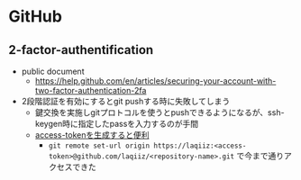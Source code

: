 # GitHub

## 2-factor-authentification

* public document
  * https://help.github.com/en/articles/securing-your-account-with-two-factor-authentication-2fa
* 2段階認証を有効にするとgit pushする時に失敗してしまう
  * 鍵交換を実施しgitプロトコルを使うとpushできるようになるが、ssh-keygen時に指定したpassを入力するのが手間
  * [access-tokenを生成すると便利](https://help.github.com/en/articles/creating-a-personal-access-token-for-the-command-line)
    * `git remote set-url origin https://laqiiz:<access-token>@github.com/laqiiz/<repository-name>.git` で今まで通りアクセスできた
  
